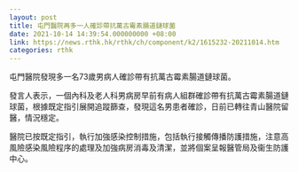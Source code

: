 ```yaml
---
layout: post
title: 屯門醫院再多一人確診帶抗萬古霉素腸道鏈球菌
date: 2021-10-14 14:39:54.000000000 +08:00
link: https://news.rthk.hk/rthk/ch/component/k2/1615232-20211014.htm
categories: rthk
---
```


屯門醫院發現多一名73歲男病人確診帶有抗萬古霉素腸道鏈球菌。

發言人表示，一個內科及老人科男病房早前有病人組群確診帶有抗萬古霉素腸道鏈球菌，根據既定指引展開追蹤篩查，發現這名男患者確診，日前已轉往青山醫院留醫，情況穩定。

醫院已按既定指引，執行加強感染控制措施，包括執行接觸傳播防護措施，注意高風險感染風險程序的處理及加強病房消毒及清潔，並將個案呈報醫管局及衞生防護中心。
